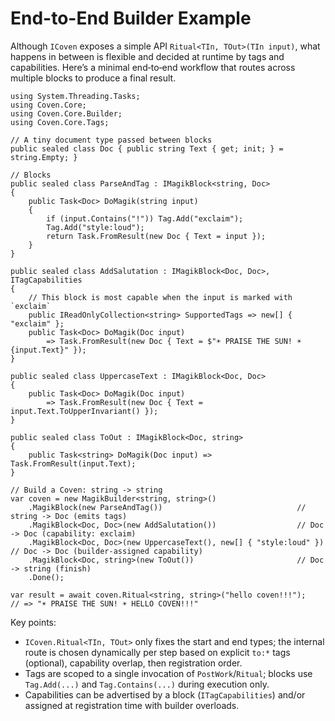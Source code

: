 # End-to-End Builder Example

Although `ICoven` exposes a simple API `Ritual<TIn, TOut>(TIn input)`, what happens in between is flexible and decided at runtime by tags and capabilities. Here’s a minimal end‑to‑end workflow that routes across multiple blocks to produce a final result.

```
using System.Threading.Tasks;
using Coven.Core;
using Coven.Core.Builder;
using Coven.Core.Tags;

// A tiny document type passed between blocks
public sealed class Doc { public string Text { get; init; } = string.Empty; }

// Blocks
public sealed class ParseAndTag : IMagikBlock<string, Doc>
{
    public Task<Doc> DoMagik(string input)
    {
        if (input.Contains("!")) Tag.Add("exclaim");
        Tag.Add("style:loud");
        return Task.FromResult(new Doc { Text = input });
    }
}

public sealed class AddSalutation : IMagikBlock<Doc, Doc>, ITagCapabilities
{
    // This block is most capable when the input is marked with `exclaim`
    public IReadOnlyCollection<string> SupportedTags => new[] { "exclaim" };
    public Task<Doc> DoMagik(Doc input)
        => Task.FromResult(new Doc { Text = $"☀ PRAISE THE SUN! ☀ {input.Text}" });
}

public sealed class UppercaseText : IMagikBlock<Doc, Doc>
{
    public Task<Doc> DoMagik(Doc input)
        => Task.FromResult(new Doc { Text = input.Text.ToUpperInvariant() });
}

public sealed class ToOut : IMagikBlock<Doc, string>
{
    public Task<string> DoMagik(Doc input) => Task.FromResult(input.Text);
}

// Build a Coven: string -> string
var coven = new MagikBuilder<string, string>()
    .MagikBlock(new ParseAndTag())                              // string -> Doc (emits tags)
    .MagikBlock<Doc, Doc>(new AddSalutation())                  // Doc -> Doc (capability: exclaim)
    .MagikBlock<Doc, Doc>(new UppercaseText(), new[] { "style:loud" }) // Doc -> Doc (builder-assigned capability)
    .MagikBlock<Doc, string>(new ToOut())                       // Doc -> string (finish)
    .Done();

var result = await coven.Ritual<string, string>("hello coven!!!");
// => "☀ PRAISE THE SUN! ☀ HELLO COVEN!!!"
```

Key points:
- `ICoven.Ritual<TIn, TOut>` only fixes the start and end types; the internal route is chosen dynamically per step based on explicit `to:*` tags (optional), capability overlap, then registration order.
- Tags are scoped to a single invocation of `PostWork`/`Ritual`; blocks use `Tag.Add(...)` and `Tag.Contains(...)` during execution only.
- Capabilities can be advertised by a block (`ITagCapabilities`) and/or assigned at registration time with builder overloads.

